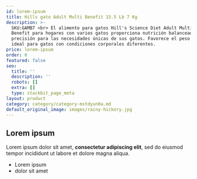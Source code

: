```yaml
---
id: lorem-ipsum
title: Hills gato Adult Multi Benefit 15.5 Lb 7 Kg
description: >-
  SKU:GAMB7 <br> El alimento para gatos Hill's Science Diet Adult Multiple
  Benefit para hogares con varios gatos proporciona nutrición balanceada con
  precisión para las necesidades únicas de sus gatos. Favorece el peso corporal
  ideal para gatos con condiciones corporales diferentes.
price: lorem-ipsum
order: 0
featured: false
seo:
  title: ''
  description: ''
  robots: []
  extra: []
  type: stackbit_page_meta
layout: product
category: category/category-mstdyun0a.md
default_original_image: images/rainy-hickory.jpg
---
```

## Lorem ipsum

Lorem ipsum dolor sit amet, **consectetur adipiscing elit**, sed do eiusmod tempor incididunt ut labore et dolore magna aliqua.

- Lorem ipsum
- dolor sit amet